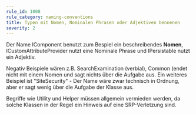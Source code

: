 ```yaml
---
rule_id: 1008
rule_category: naming-conventions
title: Typen mit Nomen, Nominalen Phrasen oder Adjektiven bennenen
severity: 2
---
```

Der Name IComponent benutzt zum Bespiel ein beschreibendes **Nomen**, ICustomAttributeProvider nutzt eine Nominale Phrase und IPersistable nutzt ein Adjektiv.

Negativ Beispiele wären z.B. SearchExamination (verbial), Common (endet nicht mit einem Nomen und sagt nichts über die Aufgabe aus. Ein weiteres Beispiel ist "SiteSecurity" - Der Name wäre zwar technisch in Ordnung, aber er sagt wenig über die Aufgabe der Klasse aus.

Begriffe wie Utility und Helper müssen allgemein vermieden werden, da solche Klassen in der Regel ein Hinweis auf eine SRP-Verletzung sind.